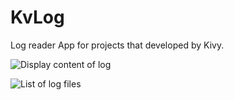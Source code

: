 # KvLog
Log reader App for projects that developed by Kivy.

![Display content of log](https://cloud.githubusercontent.com/assets/11889316/18238261/c7df0472-736d-11e6-8427-725cc4dcbd4e.jpg)

![List of log files](https://cloud.githubusercontent.com/assets/11889316/18238264/cb878db0-736d-11e6-98c2-86d700c831ee.jpg)

